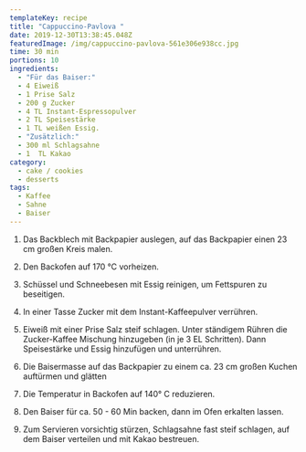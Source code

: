 ```yaml
---
templateKey: recipe
title: "Cappuccino-Pavlova "
date: 2019-12-30T13:38:45.048Z
featuredImage: /img/cappuccino-pavlova-561e306e938cc.jpg
time: 30 min
portions: 10
ingredients:
  - "Für das Baiser:"
  - 4 Eiweiß
  - 1 Prise Salz
  - 200 g Zucker
  - 4 TL Instant-Espressopulver
  - 2 TL Speisestärke
  - 1 TL weißen Essig.
  - "Zusätzlich:"
  - 300 ml Schlagsahne
  - 1  TL Kakao
category:
  - cake / cookies
  - desserts
tags:
  - Kaffee
  - Sahne
  - Baiser
---
```


1. Das Backblech mit Backpapier auslegen, auf das Backpapier einen 23 cm großen Kreis malen.

2. Den Backofen auf 170 °C vorheizen.

3. Schüssel und Schneebesen mit Essig reinigen, um Fettspuren zu beseitigen.

4. In einer Tasse Zucker mit dem Instant-Kaffeepulver verrühren.

5. Eiweiß mit einer Prise Salz steif schlagen. Unter ständigem Rühren die Zucker-Kaffee Mischung hinzugeben (in je 3 EL Schritten). Dann Speisestärke und Essig hinzufügen und unterrühren.

6. Die Baisermasse auf das Backpapier zu einem ca. 23 cm großen Kuchen auftürmen und glätten

7. Die Temperatur in Backofen auf 140° C reduzieren.

8. Den Baiser für ca. 50 - 60 Min backen, dann im Ofen erkalten lassen.

9. Zum Servieren vorsichtig stürzen, Schlagsahne fast steif schlagen, auf dem Baiser verteilen und mit Kakao bestreuen.
